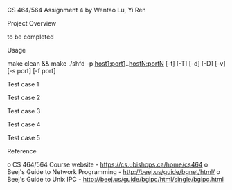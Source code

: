 CS 464/564 Assignment 4
by Wentao Lu, Yi Ren

Project Overview

to be completed


Usage

make clean && make
./shfd -p <host1:port1>..<hostN:portN> [-t] [-T] [-d] [-D] [-v] [-s port] [-f port]


Test case 1



Test case 2



Test case 3



Test case 4



Test case 5



Reference

o  CS 464/564 Course website - https://cs.ubishops.ca/home/cs464
o  Beej's Guide to Network Programming - http://beej.us/guide/bgnet/html/
o  Beej's Guide to Unix IPC - http://beej.us/guide/bgipc/html/single/bgipc.html
